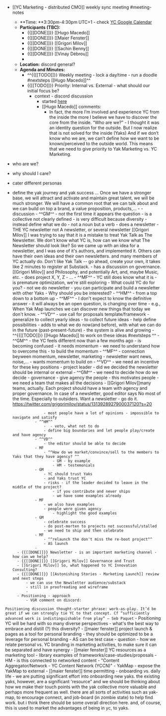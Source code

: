 - [[YC Marketing - distributed CMO]] weekly sync meeting #meeting-notes
    - **Time: **3:30pm-4:30pm UTC+1 - check [YC Google Calendar ](https://calendar.google.com/calendar/u/0/r?cid=bzk5NW00MzE3M2Jwc2xtaGg0OW5tcnA1aTRAZ3JvdXAuY2FsZW5kYXIuZ29vZ2xlLmNvbQ)
    - **Participants (TBC):**
        - {{[[DONE]]}} [[Hugo Macedo]]
        - {{[[DONE]]}} [[Maier Fenster]]
        - {{[[DONE]]}} [[Grigori Milov]]
        - {{[[DONE]]}} [[Sachin Benny]]
        - {{[[DONE]]}} [[Vinay Débrou]]
        - 
    - **Location:** discord general?
    - **Agenda and Minutes:**
        - ^^{{[[TODO]]}} Weekly meeting - lock a day/time - run a doodle #nextsteps [[Hugo Macedo]]^^
        - {{[[TODO]]}} Priority: Internal vs. External - what should our initial focus be?
            - context - discord discussion
                - started [here](https://discordapp.com/channels/692111190851059762/756113566452678707/762740941852508240)
                - [[Hugo Macedo]] comments:
                    - In fact, the more I’m involved and experience YC from the inside the more I believe we have to discover the core from the inside. 
“Who are we?” - I thought it was an identity question for the outside. But I now realize that is not solved for the inside (Yaks)
And if we don’t know who we are, we can’t define how we want to be known/perceived to the outside world. 
This means that we need to give priority to Yak Marketing vs. YC Marketing. 

- who are we?
- why should I care?
- cater different personas 
- define the yak journey and yak success
...
Once we have a stronger base, we will attract and activate and maintain  great talent, we will be much stronger. 
We will have a common root that we can talk about and we can build on top a brand, a value proposition, products,...
                - 
            - discussion
                - ^^GM^^
                    - not the first time it appears the question
                    - is a collective not clearly defined
                    - is very difficult because diversity
                    - instead define what we do - not a noun but a verb 
                        - does a newsletter - THE YC newsletter not A newsletter, or several newsletter [[Grigori Milov]] I was trying to say that it is a mistake to treat Yak Talk as The Newsletter. We don't know what YC is, how can we know what The Newsletter should look like?
So we came up with an idea for a newsletter, and I was one of it's authors, and implemented it. Others can have their own ideas and their own newsletters. and many members of YC actually do. Don't like Yak Talk -- go ahead, create your own, it takes like 2 minutes to register at Substack.
                        - has a discussion on governance. [[Grigori Milov]] and Philosophy, and potentially Art, and, maybe Music, etc.
                        - does project X, Y, Z
                        - ...
                - ^^MF^^
                    - YC still does know what it is - is premature optimization, we're still exploring
                    - What could YC do for you?
                        - not we do newsletter
                            - you can participate and build a newsletter with other Yaks
                    - Why should you be interested?
                - ^^HM^^
                    - from a top down to a bottom up
                - ^^MF^^
                    - I don't expect to know the definitive answer 
                    - it will always be an open question, is changing over time 
                    - e.g., When Yak Map launches we can discover new things that today we don't know.
                - ^^VD^^
                    - use call for proposals template/framework - generalize to collect yearly ideas 
                        - to collect future ideas - help define possibilities 
                    - adds to what we do now(and before), with what we can do in the future (past-present-future)
                - the system is alive and growing
                - ^^{{[[TODO]]}} [[Hugo Macedo]] to work on these ideas #nextsteps ^^
                - ^^GM^^
                    - the YC feels different now than a few months ago
                    - is becoming confused
                    - it needs momentum 
                    - we need to understand how to overcome this - to build the momentum
                - ^^MF^^
                    - connection beyween momentum, newsletter, marketing
                        - newsletter want news, noise,... - wants momentum to build on
                - ^^VD^^
                    - we need an incentive for these key positions - project leader
                    - did we decided the newsletter should be internal or external
                - ^^GM^^
                    - we need to decide how do we decide - governance
                    - give agency the people - this motivates people
                    - we need a team that makes all the decisions 
                    - [[Grigori Milov]]many teams, actually. Each project should have a team with agency and proper governance. 
In case of a newsletter, good editor says No most of the time. Especially to outsiders. Want a newsletter - go do it.
https://twitter.com/grigorimilov/status/1313928927900037120?s=20

                    - most people have a lot of opinions - impossible to navigate and satisfy 
                - ^^HM^^
                    -  - veto, what not to do
                    - define big boundaries and let people play/create and have agency
                - ^^VD^^
                    - the editor should be able to decide
                - MF
                    - ^^How do we market/convince/sell to the members to Yaks that they have agency? ^^
                        - GM - by example
                        - HM - testemonials
                - GM
                    - YC should trust Yaks
                    - and Yaks trust YC
                    - risks - if the leader decided to leave in the middle of the project?
                        - if you contribute and never ships
                        - we have some examples already
                - MF
                    - we also have examples
                    - people were given agency 
                        - highlight the good examples
                - GM
                    - celebrate success
                    - do post-morten to projects not successful/stalled
                    - we need to ship and then celebrate
                - MF
                    - ^^relaunch the don't miss the re-boot project^^
                    - AS launch
                - 
        - {{[[DONE]]}} Newsletter - is an important marketing channel - how can we help?
        - {{[[DONE]]}} [[Grigori Milov]] Governance and Trust
        - [[Grigori Milov]] So, what happened to YC Innovation Consulting?
        - {{[[DONE]]}} [[Astonishing Stories - Marketing Launch]] review and next steps
            - we can use the Newsletter audience/substack
            - still in proofreading and wireframe
            - 
        - Positioning - approach
            - VGR comment on discord: 
`Positioning discussion thought-starter phrase: work-as-play. It’d be great if we can strongly tie YC to that concept. Cf “sufficiently advanced work is indistinguishable from play” — Seb Paquet`
            - Positioning YC will be hard with so many diverse perspectives - what's the best way to embrace and distill (?) this diversity?
        - [[maier fenster]] project launch & pages as a tool for personal branding
            - they should be optimized to be a leverage for personal branding 
            - AS can be test case
            - question - how we relate personal vs. YC branding in marketing activities, to make sure it can be separated and have synergy
        - [[maier fenster]] YC resources as a marketing tool
            - library examples of frameworks/case-studies/proposals
            - HM - is this connected to networked content -  "Content Aggregator/Network - YC Content Network (YCCN)"
            - YakMap - expose the YakMap to external
        - [[maier fenster]] time permitting - onboarding vs. daily life
            - we are putting significant effort into onboarding new yaks. the existing yaks, however, are a significant 'resource" and we should be thinking about how we make their touch points with the yak collective more valuable and perhaps more frequent as well. there are all sorts of activities such as yak-map, to encourage connect, and job-board (in zombie state) to help find work. but i think there should be some overall direction here. and, of course, this is used to market the advantages of being in yc, to yaks.

